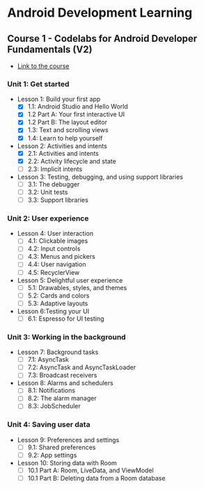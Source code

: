 # Android Development Learning

## Course 1 - Codelabs for Android Developer Fundamentals (V2)
- [Link to the course](https://developer.android.com/courses/fundamentals-training/toc-v2)

### Unit 1: Get started
- Lesson 1: Build your first app
  - [x] 1.1: Android Studio and Hello World
  - [x] 1.2 Part A: Your first interactive UI
  - [x] 1.2 Part B: The layout editor
  - [x] 1.3: Text and scrolling views
  - [x] 1.4: Learn to help yourself
  
- Lesson 2: Activities and intents
  - [x] 2.1: Activities and intents
  - [x] 2.2: Activity lifecycle and state
  - [ ] 2.3: Implicit intents

- Lesson 3: Testing, debugging, and using support libraries
  - [ ] 3.1: The debugger
  - [ ] 3.2: Unit tests
  - [ ] 3.3: Support libraries

### Unit 2: User experience
- Lesson 4: User interaction
  - [ ] 4.1: Clickable images
  - [ ] 4.2: Input controls
  - [ ] 4.3: Menus and pickers
  - [ ] 4.4: User navigation
  - [ ] 4.5: RecyclerView

- Lesson 5: Delightful user experience
  - [ ] 5.1: Drawables, styles, and themes
  - [ ] 5.2: Cards and colors
  - [ ] 5.3: Adaptive layouts

- Lesson 6:Testing your UI
  - [ ] 6.1: Espresso for UI testing

### Unit 3: Working in the background
- Lesson 7: Background tasks
  - [ ] 7.1: AsyncTask
  - [ ] 7.2: AsyncTask and AsyncTaskLoader
  - [ ] 7.3: Broadcast receivers

- Lesson 8: Alarms and schedulers
  - [ ] 8.1: Notifications
  - [ ] 8.2: The alarm manager
  - [ ] 8.3: JobScheduler

### Unit 4: Saving user data
- Lesson 9: Preferences and settings
  - [ ] 9.1: Shared preferences
  - [ ] 9.2: App settings

- Lesson 10: Storing data with Room
  - [ ] 10.1 Part A: Room, LiveData, and ViewModel
  - [ ] 10.1 Part B: Deleting data from a Room database
